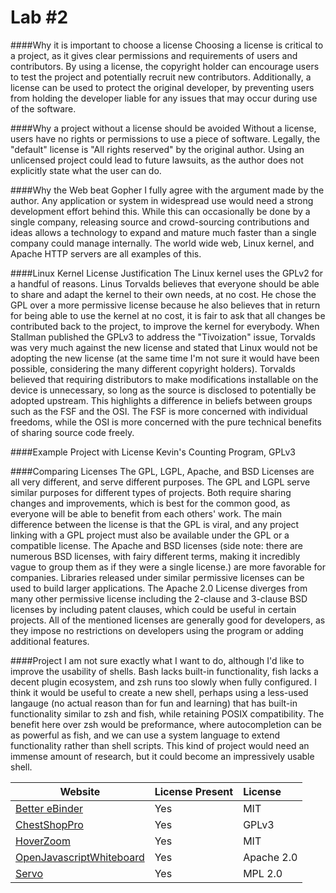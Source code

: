 Lab #2
=====

####Why it is important to choose a license
Choosing a license is critical to a project, as it gives clear permissions and
requirements of users and contributors. By using a license, the copyright
holder can encourage users to test the project and potentially recruit new
contributors. Additionally, a license can be used to protect the original
developer, by preventing users from holding the developer liable for any issues
that may occur during use of the software.

####Why a project without a license should be avoided
Without a license, users have no rights or permissions to use a piece of
software. Legally, the "default" license is "All rights reserved" by the
original author. Using an unlicensed project could lead to future lawsuits,
as the author does not explicitly state what the user can do.

####Why the Web beat Gopher
I fully agree with the argument made by the author. Any application or system
in widespread use would need a strong development effort behind this. While
this can occasionally be done by a single company, releasing source and
crowd-sourcing contributions and ideas allows a technology to expand and mature
much faster than a single company could manage internally. The world wide web,
Linux kernel, and Apache HTTP servers are all examples of this.

####Linux Kernel License Justification
The Linux kernel uses the GPLv2 for a handful of reasons. Linus Torvalds
believes that everyone should be able to share and adapt the kernel to their
own needs, at no cost. He chose the GPL over a more permissive license because
he also believes that in return for being able to use the kernel at no cost, it
is fair to ask that all changes be contributed back to the project, to improve
the kernel for everybody. When Stallman published the GPLv3 to address the
"Tivoization" issue, Torvalds was very much against the new license and stated
that Linux would not be adopting the new license (at the same time I'm not sure
it would have been possible, considering the many different copyright holders).
Torvalds believed that requiring distributors to make modifications installable
on the device is unnecessary, so long as the source is disclosed to potentially
be adopted upstream. This highlights a difference in beliefs between groups
such as the FSF and the OSI. The FSF is more concerned with individual
freedoms, while the OSI is more concerned with the pure technical benefits of
sharing source code freely.

####Example Project with License
Kevin's Counting Program, GPLv3

####Comparing Licenses
The GPL, LGPL, Apache, and BSD Licenses are all very different, and serve
different purposes. The GPL and LGPL serve similar purposes for different types
of projects. Both require sharing changes and improvements, which is best for
the common good, as everyone will be able to benefit from each others' work.
The main difference between the license is that the GPL is viral, and any
project linking with a GPL project must also be available under the GPL or a
compatible license. The Apache and BSD licenses (side note: there are numerous
BSD licenses, with fairy different terms, making it incredibly vague to group
them as if they were a single license.) are more favorable for companies.
Libraries released under similar permissive licenses can be used to build
larger applications. The Apache 2.0 License diverges from many other permissive
license including the 2-clause and 3-clause BSD licenses by including patent
clauses, which could be useful in certain projects. All of the mentioned
licenses are generally good for developers, as they impose no restrictions on
developers using the program or adding additional features.

####Project
I am not sure exactly what I want to do, although I'd like to improve the
usability of shells. Bash lacks built-in functionality, fish lacks a decent
plugin ecosystem, and zsh runs too slowly when fully configured. I think it
would be useful to create a new shell, perhaps using a less-used langauge (no
actual reason than for fun and learning) that has built-in functionality
similar to zsh and fish, while retaining POSIX compatibility. The benefit here
over zsh would be preformance, where autocompletion can be as powerful as fish,
and we can use a system language to extend functionality rather than shell
scripts. This kind of project would need an immense amount of research, but it
could become an impressively usable shell.

Website | License Present | License
---------|:----------|:-------
[Better eBinder](https://github.com/kburk1997/betterebinder) | Yes | MIT
[ChestShopPro](https://github.com/connection-lost/ChestShopPro) | Yes | GPLv3
[HoverZoom](https://github.com/extesy/hoverzoom) | Yes | MIT
[OpenJavascriptWhiteboard](https://github.com/paulsambolin/draw) | Yes | Apache 2.0
[Servo](https://github.com/servo/servo) | Yes | MPL 2.0
